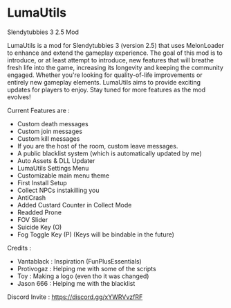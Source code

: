 # LumaUtils
Slendytubbies 3 2.5 Mod

LumaUtils is a mod for Slendytubbies 3 (version 2.5) that uses MelonLoader to enhance and extend the gameplay experience. 
The goal of this mod is to introduce, or at least attempt to introduce, new features that will breathe fresh life into the game, 
increasing its longevity and keeping the community engaged. 
Whether you're looking for quality-of-life improvements or entirely new gameplay elements.
LumaUtils aims to provide exciting updates for players to enjoy. Stay tuned for more features as the mod evolves!

Current Features are :
- Custom death messages
- Custom join messages
- Custom kill messages
- If you are the host of the room, custom leave messages.
- A public blacklist system (which is automatically updated by me)
- Auto Assets & DLL Updater
- LumaUtils Settings Menu
- Customizable main menu theme
- First Install Setup
- Collect NPCs instakilling you
- AntiCrash
- Added Custard Counter in Collect Mode
- Readded Prone
- FOV Slider
- Suicide Key (O)
- Fog Toggle Key (P)
(Keys will be bindable in the future)


Credits :

- Vantablack : Inspiration (FunPlusEssentials)
- Protivogaz : Helping me with some of the scripts
- Toy : Making a logo (even tho it was changed)
- Jason 666 : Helping me with the blacklist


Discord Invite : https://discord.gg/xYWRVvzfRF
